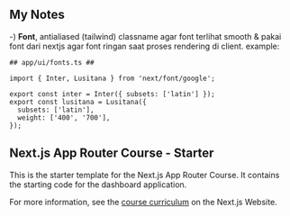 ## My Notes
-) **Font**, antialiased (tailwind) classname agar font terlihat smooth & pakai font dari nextjs agar font ringan saat proses rendering di client. example:
```
## app/ui/fonts.ts ##

import { Inter, Lusitana } from 'next/font/google';

export const inter = Inter({ subsets: ['latin'] });
export const lusitana = Lusitana({
  subsets: ['latin'],
  weight: ['400', '700'],
});
```


## Next.js App Router Course - Starter

This is the starter template for the Next.js App Router Course. It contains the starting code for the dashboard application.

For more information, see the [course curriculum](https://nextjs.org/learn) on the Next.js Website.
